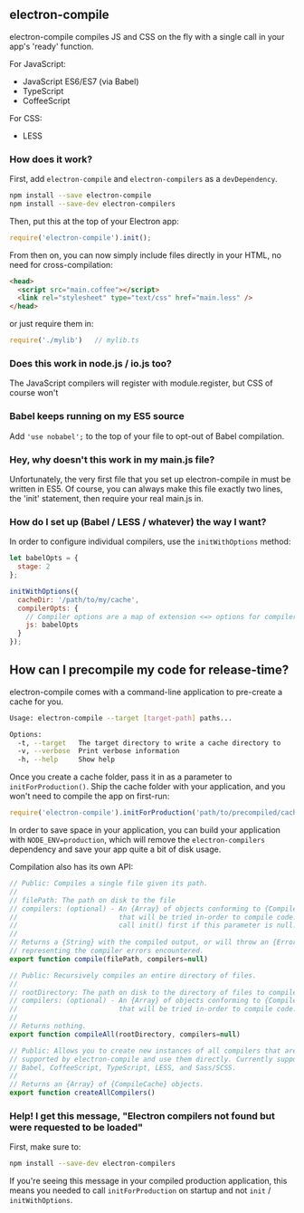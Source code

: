 ## electron-compile

electron-compile compiles JS and CSS on the fly with a single call in your app's 'ready' function.

For JavaScript:

* JavaScript ES6/ES7 (via Babel)
* TypeScript
* CoffeeScript

For CSS:

* LESS

### How does it work?

First, add `electron-compile` and `electron-compilers` as a `devDependency`. 

```sh
npm install --save electron-compile
npm install --save-dev electron-compilers
```

Then, put this at the top of your Electron app:

```js
require('electron-compile').init();
```

From then on, you can now simply include files directly in your HTML, no need for cross-compilation:

```html
<head>
  <script src="main.coffee"></script>
  <link rel="stylesheet" type="text/css" href="main.less" />
</head>
```

or just require them in:

```js
require('./mylib')   // mylib.ts
```

### Does this work in node.js / io.js too?

The JavaScript compilers will register with module.register, but CSS of course won't

### Babel keeps running on my ES5 source

Add `'use nobabel';` to the top of your file to opt-out of Babel compilation.

### Hey, why doesn't this work in my main.js file?

Unfortunately, the very first file that you set up electron-compile in must be written in ES5. Of course, you can always make this file exactly two lines, the 'init' statement, then require your real main.js in.

### How do I set up (Babel / LESS / whatever) the way I want?

In order to configure individual compilers, use the `initWithOptions` method:

```js
let babelOpts = {
  stage: 2
};

initWithOptions({
  cacheDir: '/path/to/my/cache',
  compilerOpts: {
    // Compiler options are a map of extension <=> options for compiler
    js: babelOpts
  }
});
```

## How can I precompile my code for release-time?

electron-compile comes with a command-line application to pre-create a cache for you.

```sh
Usage: electron-compile --target [target-path] paths...

Options:
  -t, --target   The target directory to write a cache directory to
  -v, --verbose  Print verbose information
  -h, --help     Show help
```

Once you create a cache folder, pass it in as a parameter to `initForProduction()`. Ship the cache folder with your application, and you won't need to compile the app on first-run:

```js
require('electron-compile').initForProduction('path/to/precompiled/cache/folder');
```

In order to save space in your application, you can build your application with `NODE_ENV=production`, which will remove the `electron-compilers` dependency and save your app quite a bit of disk usage.

Compilation also has its own API:

```js
// Public: Compiles a single file given its path.
//
// filePath: The path on disk to the file
// compilers: (optional) - An {Array} of objects conforming to {CompileCache}
//                         that will be tried in-order to compile code. You must
//                         call init() first if this parameter is null.
//
// Returns a {String} with the compiled output, or will throw an {Error} 
// representing the compiler errors encountered.
export function compile(filePath, compilers=null)

// Public: Recursively compiles an entire directory of files.
//
// rootDirectory: The path on disk to the directory of files to compile.
// compilers: (optional) - An {Array} of objects conforming to {CompileCache}
//                         that will be tried in-order to compile code.
//
// Returns nothing.
export function compileAll(rootDirectory, compilers=null)

// Public: Allows you to create new instances of all compilers that are 
// supported by electron-compile and use them directly. Currently supports
// Babel, CoffeeScript, TypeScript, LESS, and Sass/SCSS.
//
// Returns an {Array} of {CompileCache} objects.
export function createAllCompilers()
```


### Help! I get this message, "Electron compilers not found but were requested to be loaded"

First, make sure to:

```sh
npm install --save-dev electron-compilers
```

If you're seeing this message in your compiled production application, this means you needed to call `initForProduction` on startup and not `init` / `initWithOptions`.
